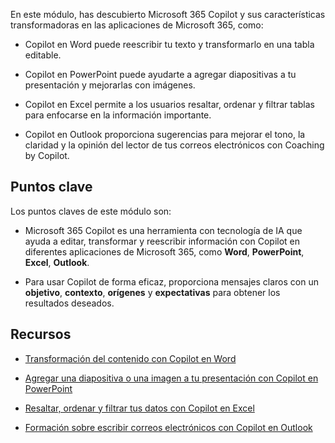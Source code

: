 
En este módulo, has descubierto Microsoft 365 Copilot y sus características transformadoras en las aplicaciones de Microsoft 365, como:

- Copilot en Word puede reescribir tu texto y transformarlo en una tabla editable. 

- Copilot en PowerPoint puede ayudarte a agregar diapositivas a tu presentación y mejorarlas con imágenes. 

- Copilot en Excel permite a los usuarios resaltar, ordenar y filtrar tablas para enfocarse en la información importante. 

- Copilot en Outlook proporciona sugerencias para mejorar el tono, la claridad y la opinión del lector de tus correos electrónicos con Coaching by Copilot.

## Puntos clave

Los puntos claves de este módulo son:

- Microsoft 365 Copilot es una herramienta con tecnología de IA que ayuda a editar, transformar y reescribir información con Copilot en diferentes aplicaciones de Microsoft 365, como **Word**, **PowerPoint**, **Excel**, **Outlook**.

- Para usar Copilot de forma eficaz, proporciona mensajes claros con un **objetivo**, **contexto**, **orígenes** y **expectativas** para obtener los resultados deseados.

## Recursos

- [Transformación del contenido con Copilot en Word](https://support.microsoft.com/office/transform-your-content-with-copilot-in-word-923d9763-f896-4da7-8a3f-5b12c3bfc475)

- [Agregar una diapositiva o una imagen a tu presentación con Copilot en PowerPoint](https://support.microsoft.com/office/add-a-slide-or-image-to-your-presentation-with-copilot-in-powerpoint-ae906e57-db71-4f46-8ed5-c1e2cebe6a80)

- [Resaltar, ordenar y filtrar tus datos con Copilot en Excel](https://support.microsoft.com/office/highlight-sort-and-filter-your-data-with-copilot-in-excel-05302e3f-de42-4475-b235-be9cb3d4e936)

- [Formación sobre escribir correos electrónicos con Copilot en Outlook](https://support.microsoft.com/office/email-coaching-with-copilot-in-outlook-91a3cd56-1586-4a31-85c7-2eb8cdb02405#OSVersion=iOS)